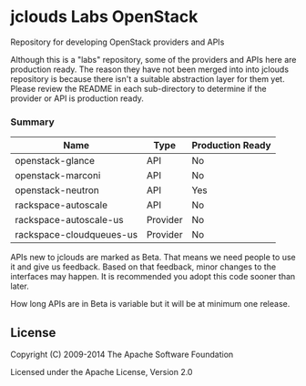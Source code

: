 jclouds Labs OpenStack
======================

Repository for developing OpenStack providers and APIs

Although this is a "labs" repository, some of the providers and APIs here are production ready. The reason they have not been merged into into jclouds repository is because there isn't a suitable abstraction layer for them yet. Please review the README in each sub-directory to determine if the provider or API is production ready.

### Summary

| Name | Type | Production Ready |
|------|------|------------------|
| openstack-glance | API | No |
| openstack-marconi | API | No |
| openstack-neutron | API | Yes |
| rackspace-autoscale | API | No |
| rackspace-autoscale-us | Provider | No |
| rackspace-cloudqueues-us | Provider | No |

APIs new to jclouds are marked as Beta. That means we need people to use it and give us feedback. Based on that feedback, minor changes to the interfaces may happen. It is recommended you adopt this code sooner than later.

How long APIs are in Beta is variable but it will be at minimum one release.

License
-------
Copyright (C) 2009-2014 The Apache Software Foundation

Licensed under the Apache License, Version 2.0

